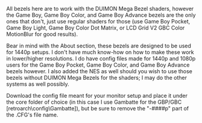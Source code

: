 All bezels here are to work with the DUIMON Mega Bezel shaders, however the Game Boy, Game Boy Color, and Game Boy Advance bezels are the only ones that don't, just use regular shaders for those (use Game Boy Pocket, Game Boy Light, Game Boy Color Dot Matrix, or LCD Grid V2 GBC Color MotionBlur for good results).

Bear in mind with the About section, these bezels are designed to be used for 1440p setups.  I don't have much know-how on how to make these work in lower/higher resolutions.  I do have config files made for 1440p and 1080p users for the Game Boy Pocket, Game Boy Color, and Game Boy Advance bezels however.  I also added the NES as well should you wish to use those bezels without DUIMON Mega Bezels for the shaders; I may do the other systems as well possibly.

Download the config file meant for your monitor setup and place it under the core folder of choice (in this case I use Gambatte for the GBP/GBC [retroarch\config\Gambatte]), but be sure to remove the "-####p" part of the .CFG's file name.
